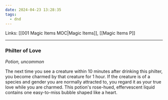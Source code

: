 ```yaml
---
date: 2024-04-23 13:28:35
tags:
  - dnd
---
```

Links: [[001 Magic Items MOC|Magic Items]], [[Magic Items P]]
___
### Philter of Love

*Potion, uncommon*

The next time you see a creature within 10 minutes after drinking this philter, you become charmed by that creature for 1 hour. If the creature is of a species and gender you are normally attracted to, you regard it as your true love while you are charmed. This potion's rose-hued, effervescent liquid contains one easy-to-miss bubble shaped like a heart.